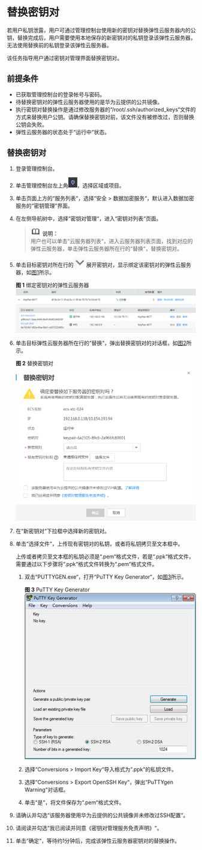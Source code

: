 # 替换密钥对<a name="dew_01_0040"></a>

若用户私钥泄露，用户可通过管理控制台使用新的密钥对替换弹性云服务器内的公钥，替换完成后，用户需要使用本地保存的新密钥对的私钥登录该弹性云服务器，无法使用替换前的私钥登录该弹性云服务器。

该任务指导用户通过密钥对管理界面替换密钥对。

## 前提条件<a name="section2256777914731"></a>

-   已获取管理控制台的登录帐号与密码。
-   待替换密钥对的弹性云服务器使用的是华为云提供的公共镜像。
-   执行密钥对替换操作是通过修改服务器的“/root/.ssh/authorized\_keys“文件的方式来替换用户公钥。请确保替换密钥对前，该文件没有被修改过，否则替换公钥会失败。
-   弹性云服务器的状态处于“运行中“状态。

## 替换密钥对<a name="section13583125213814"></a>

1.  登录管理控制台。
2.  单击管理控制台左上角![](figures/zh-cn_image_0112947532.jpg)，选择区域或项目。
3.  单击页面上方的“服务列表“，选择“安全  \>  数据加密服务“，默认进入数据加密服务的“密钥管理“界面。
4.  在左侧导航树中，选择“密钥对管理“，进入“密钥对列表“页面。

    >![](public_sys-resources/icon-note.gif) **说明：**   
    >用户也可以单击“云服务器列表“，进入云服务器列表页面，找到对应的弹性云服务器，单击弹性云服务器所在行的“替换“，替换密钥对。  

5.  单击目标密钥对所在行的![](figures/zh-cn_image_0112947611.png)展开密钥对，显示绑定该密钥对的弹性云服务器，如[图1](#fig1682318516365)所示。

    **图 1**  绑定密钥对的弹性云服务器<a name="fig1682318516365"></a>  
    ![](figures/绑定密钥对的弹性云服务器.png "绑定密钥对的弹性云服务器")

6.  单击目标弹性云服务器所在行的“替换“，弹出替换密钥对的对话框，如[图2](#fig578932141819)所示。

    **图 2**  替换密钥对<a name="fig578932141819"></a>  
    ![](figures/替换密钥对.png "替换密钥对")

7.  在“新密钥对“下拉框中选择新的密钥对。
8.  单击“选择文件“，上传现有密钥对的私钥，或者将私钥拷贝至文本框中。

    上传或者拷贝至文本框的私钥必须是“.pem“格式文件，若是“.ppk“格式文件，需要通过以下步骤将“.ppk“格式文件转换为“.pem“格式文件。

    1.  双击“PUTTYGEN.exe“，打开“PuTTY Key Generator“，如[图3](#fig63492042174412)所示。

        **图 3**  PuTTY Key Generator<a name="fig63492042174412"></a>  
        ![](figures/打开PuTTY-Key-Generator.png "打开PuTTY-Key-Generator")

    2.  选择“Conversions \> Import Key“导入格式为“.ppk“的私钥文件。
    3.  选择“Conversions \> Export OpenSSH Key“，弹出“PuTTYgen Warning“对话框。
    4.  单击“是“，将文件保存为“.pem“格式文件。

9.  请确认并勾选“该服务器使用华为云提供的公共镜像并未修改过SSH配置“。
10. 请阅读并勾选“我已阅读并同意《密钥对管理服务免责声明》“。
11. 单击“确定“，等待约1分钟后，完成该弹性云服务器密钥对的替换操作。

